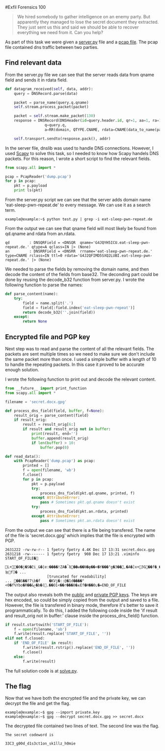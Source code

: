 #Exfil
Forensics 100

> We hired somebody to gather intelligence on an enemy party. But apparently they managed to lose the secret document they extracted. They just sent us this and said we should be able to recover everything we need from it.
Can you help?

As part of this task we were given a [server.py](./server.py) file and a [pcap file](./dump.pcap). The pcap file contained dns traffic between two parties. 

## Find relevant data
From the server.py file we can see that the server reads data from qname field and sends it in rdata field. 
```python
def datagram_received(self, data, addr):
    query = DNSRecord.parse(data)

    packet = parse_name(query.q.qname)
    self.stream.process_packet(packet)

    packet = self.stream.make_packet(130)
    response = DNSRecord(DNSHeader(id=query.header.id, qr=1, aa=1, ra=1),
                  q=query.q,
                  a=RR(domain, QTYPE.CNAME, rdata=CNAME(data_to_name(packet))))

    self.transport.sendto(response.pack(), addr)
```
In the server file, dnslib was used to handle DNS connections. However, I used [Scapy](https://github.com/secdev/scapy) to solve this task, so I needed to know how Scapy handels DNS packets. For this reason, I wrote a short script to find the relevant fields.
``` python
from scapy.all import *

pcap = PcapReader('dump.pcap')
for p in pcap:
    pkt = p.payload
    print ls(pkt)
```
From the server.py script we can see that the server adds domain name 'eat-sleep-pwn-repeat.de' to every message. We can use it as a search term.
```
example@example:~$ python test.py | grep -i eat-sleep-pwn-repeat.de
```
From the output we can see that qname field will most likely be found from qd.qname and rdata from an.rdata.
```
qd         : DNSQRField = <DNSQR  qname='G4JQYH5ICU.eat-sleep-pwn-repeat.de.' qtype=A qclass=IN |> (None)
an         : DNSRRField = <DNSRR  rrname='eat-sleep-pwn-repeat.de.' type=CNAME rclass=IN ttl=0 rdata='G4J2QFIMD5SXQ2LUBI.eat-sleep-pwn-repeat.de.' |> (None)
```

We needed to parse the fields by removing the domain name, and then decode the content of the fields from base32. The deconding part could be done by reusing the decode_b32 function from server.py. I wrote the following function to parse the names:
```python
def parse_content(name):
    try:
        field = name.split('.')
        field = field[:field.index('eat-sleep-pwn-repeat')]
        return decode_b32(''.join(field))
    except:
        return None
```

## Encrypted file and PGP key
Next step was to read and parse the content of all the relevant fields. The packets are sent multiple times so we need to make sure we don't include the same packet more than once. I used a simple buffer with a length of 10 to handle the repeating packets. In this case it proved to be accurate enough solution.

I wrote the following function to print out and decode the relevant content.
``` python
from __future__ import print_function
from scapy.all import *

filename = 'secret.docx.gpg'

def process_dns_field(field, buffer, f=None):
    result_orig = parse_content(field) 
    if result_orig:
        result = result_orig[6:]
        if result and result_orig not in buffer:
            print(result, end='')
            buffer.append(result_orig)
            if len(buffer) > 10:
                buffer.pop(0)

def read_data():
    with PcapReader('dump.pcap') as pcap:
        printed = []
        f = open(filename, 'wb')
        f.close()
        for p in pcap:
            pkt = p.payload
            try:
                process_dns_field(pkt.qd.qname, printed, f)
            except AttributeError:
                pass # Sometimes pkt.qd.qname doesn't exist
            try:
                process_dns_field(pkt.an.rdata, printed)
            except AttributeError:
                pass # Sometimes pkt.an.rdata doesn't exist
```

From the output we can see that there is a file being transfered. The name of the file is 'secret.docx.gpg' which implies that the file is encrypted with PGP.

```
2631222 -rw-rw-r-- 1 fpetry fpetry 4.4K Dec 17 13:31 secret.docx.gpg
2631218 -rw------- 1 fpetry fpetry  908 Dec 17 13:21 .viminfo
START_OF_FILE�
               L+�0�j�S�Ըi_&�|e:����!ZA�̚ձ��w��N�φ��<�Y���"g�3��,�A�]x+3G��f�_����눙f]� ...
                   [truncated for readability] 
... ��S��?7\b�f	�KVj�::@�1d����"<0�f%Ybo�R��&ݲ�b�(.��O1<��r���8�ѫEf�H��0ʟ�=END_OF_FILE
```
                        
The output also reveals both the [public](./public.key) and [private PGP keys](./private.key). The keys are hex encoded, so could be simply copied from the output and saved to a file. However, the file is transfered in binary mode, therefore it's better to save it programmatically. To do this, I added the following code inside the 'if result and result_orig not in buffer:' clause inside the process_dns_field() function.
```python
if result.startswith('START_OF_FILE'):
    f = open(filename, 'ab')
    f.write(result.replace('START_OF_FILE', ''))
elif not f.closed:
    if 'END_OF_FILE' in result:
        f.write(result.rstrip().replace('END_OF_FILE', ''))
        f.close()
    else:
        f.write(result)
```
The full solution code is at [solve.py](./solve.py).

## The flag
Now that we have both the encrypted file and the private key, we can decrypt the file and get the flag.
```
example@example:~$ gpg --import private.key
example@example:~$ gpg --decrypt secret.docx.gpg >> secret.docx
```

The decrypted file contained two lines of text. The second line was the flag.
```
The secret codeword is 

33C3_g00d_d1s3ct1on_sk1llz_h0mie
```
